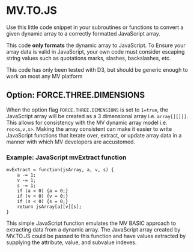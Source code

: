 # MV.TO.JS

Use this little code snippet in your subroutines or functions to convert a given dynamic array to a correctly formatted JavaScript array.

This code **only formats** the dynamic array to JavaScript.  To Ensure your array data is valid in JavaScript, your own code must consider escaping string values such as quotations marks, slashes, backslashes, etc.

This code has only been tested with D3, but should be generic enough to work on most any MV platform

## Option: FORCE.THREE.DIMENSIONS
When the option flag ```FORCE.THREE.DIMENSIONS``` is set to ```1=true```, the JavaScript array will be created as a 3 dimensional array i.e. ```array[][][]```.  This allows for consistency with the MV dynamic array model i.e. ```rec<a,v,s>```. Making the array consistent can make it easier to write JavaScript functions that iterate over, extract, or update array data in a manner with which MV developers are accustomed.

### Example: JavaScript mvExtract function
```
mvExtract = function(jsArray, a, v, s) { 
    a -= 1;
    v -= 1;
    s -= 1;
    if (a < 0) {a = 0;}
    if (v < 0) {v = 0;}
    if (s < 0) {s = 0;}
    return jsArray[a][v][s];
}
```
This simple JavaScript function emulates the MV BASIC approach to extracting data from a dynamic array.  The JavaScript array created by MV.TO.JS could be passed to this function and have values extracted by supplying the attribute, value, and subvalue indexes.